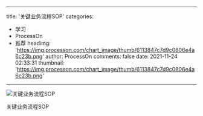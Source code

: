 
---
title: '关键业务流程SOP'
categories: 
 - 学习
 - ProcessOn
 - 推荐
headimg: 'https://img.processon.com/chart_image/thumb/6113847c7d9c0806e4a6c23b.png'
author: ProcessOn
comments: false
date: 2021-11-24 02:33:31
thumbnail: 'https://img.processon.com/chart_image/thumb/6113847c7d9c0806e4a6c23b.png'
---

<div>   
<img class="thumb" alt="关键业务流程SOP" src="https://img.processon.com/chart_image/thumb/6113847c7d9c0806e4a6c23b.png" referrerpolicy="no-referrer">
<p>关键业务流程SOP</p>  
</div>
            